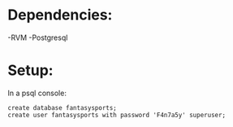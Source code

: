 

# Dependencies:
-RVM
-Postgresql

# Setup:

In a psql console:
```
create database fantasysports;
create user fantasysports with password 'F4n7a5y' superuser;
```
